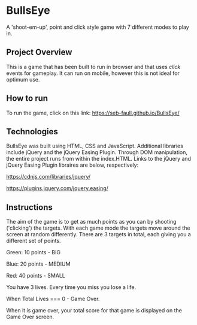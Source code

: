 # BullsEye
A 'shoot-em-up', point and click style game with 7 different modes to play in.

## Project Overview
This is a game that has been built to run in browser and that uses *click* events for gameplay. It can run on mobile, however this is not ideal for optimum use.

## How to run
To run the game, click on this link: https://seb-faull.github.io/BullsEye/

## Technologies
BullsEye was built using HTML, CSS and JavaScript. Additional libraries include jQuery and the jQuery Easing Plugin. Through DOM manipulation, the entire project runs from within the index.HTML.
Links to the jQuery and jQuery Easing Plugin libraires are below, respectively:

https://cdnjs.com/libraries/jquery/

https://plugins.jquery.com/jquery.easing/

## Instructions
The aim of the game is to get as much points as you can by shooting ('clicking') the targets. With each game mode the targets move around the screen at random differently. There are 3 targets in total, each giving you a different set of points. 

Green: 10 points - BIG

Blue: 20 points - MEDIUM

Red: 40 points - SMALL

You have 3 lives. Every time you miss you lose a life.

When Total Lives === 0 - Game Over.

When it is game over, your total score for that game is displayed on the Game Over screen.
